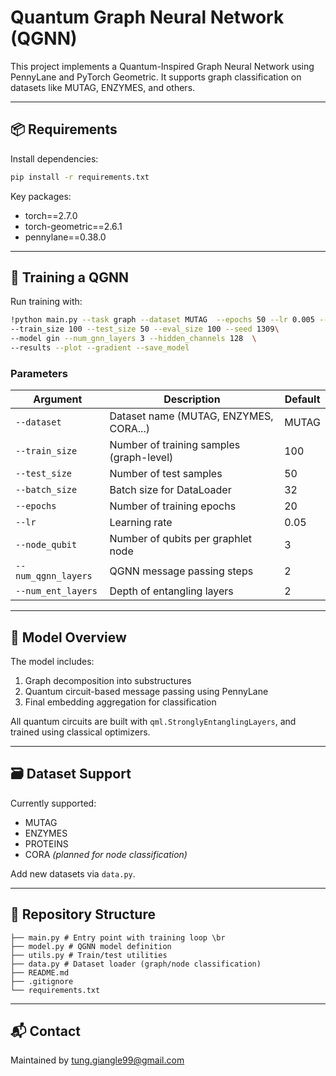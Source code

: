# Quantum Graph Neural Network (QGNN)

This project implements a Quantum-Inspired Graph Neural Network using PennyLane and PyTorch Geometric. It supports graph classification on datasets like MUTAG, ENZYMES, and others.

---

## 📦 Requirements

Install dependencies:

```bash
pip install -r requirements.txt
```

Key packages:
- torch==2.7.0
- torch-geometric==2.6.1
- pennylane==0.38.0

---

## 🚀 Training a QGNN

Run training with:
```bash
!python main.py --task graph --dataset MUTAG  --epochs 50 --lr 0.005 --step_size 10 --gamma 0.9\
--train_size 100 --test_size 50 --eval_size 100 --seed 1309\
--model gin --num_gnn_layers 3 --hidden_channels 128  \
--results --plot --gradient --save_model 
```

### Parameters

| Argument              | Description                                | Default |
|-----------------------|--------------------------------------------|---------|
| `--dataset`           | Dataset name (MUTAG, ENZYMES, CORA...)     | MUTAG   |
| `--train_size`        | Number of training samples (graph-level)   | 100     |
| `--test_size`         | Number of test samples                     | 50      |
| `--batch_size`        | Batch size for DataLoader                  | 32      |
| `--epochs`            | Number of training epochs                  | 20      |
| `--lr`                | Learning rate                              | 0.05    |
| `--node_qubit`        | Number of qubits per graphlet node         | 3       |
| `--num_qgnn_layers`   | QGNN message passing steps                 | 2       |
| `--num_ent_layers`    | Depth of entangling layers                 | 2       |

---

## 🧠 Model Overview

The model includes:

1. Graph decomposition into substructures
2. Quantum circuit-based message passing using PennyLane
3. Final embedding aggregation for classification

All quantum circuits are built with `qml.StronglyEntanglingLayers`, and trained using classical optimizers.

---

## 🗃️ Dataset Support

Currently supported:
- MUTAG
- ENZYMES
- PROTEINS
- CORA *(planned for node classification)*

Add new datasets via `data.py`.

---

## 📁 Repository Structure
```
├── main.py # Entry point with training loop \br
├── model.py # QGNN model definition 
├── utils.py # Train/test utilities 
├── data.py # Dataset loader (graph/node classification) 
├── README.md 
├── .gitignore 
└── requirements.txt 
```
---

## 📬 Contact
Maintained by tung.giangle99@gmail.com